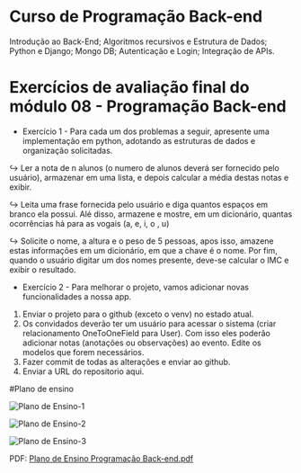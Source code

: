# Curso de Programação Back-end

Introdução ao Back-End; Algoritmos recursivos e Estrutura de Dados; Python e Django; Mongo DB;
Autenticação e Login; Integração de APIs. 

# Exercícios de avaliação final do módulo 08 - Programação Back-end

* Exercício 1 -  Para cada um dos problemas a seguir, apresente uma implementação em python, adotando as estruturas de dados e organização solicitadas.


↪ Ler a nota de n alunos (o numero de alunos deverá ser fornecido pelo usuário), armazenar em uma lista, e depois calcular a média destas notas e exibir.


↪ Leita uma frase fornecida pelo usuário e diga quantos espaços em branco ela possui. Alé disso, armazene e mostre, em um dicionário, quantas ocorrências há para as vogais (a, e, i, o , u)


↪ Solicite o nome, a altura e o peso de 5 pessoas, apos isso, amazene estas informações em um dicionário, em que a chave é o nome. Por fim, quando o usuário digitar um dos nomes presente, deve-se calcular o IMC e exibir o resultado.


* Exercício 2 -  Para melhorar o projeto, vamos adicionar novas funcionalidades a nossa app.
1. Enviar o projeto para o github (exceto o venv) no estado atual.
2. Os convidados deverão ter um usuário para acessar o sistema (criar relacionamento OneToOneField para User). Com isso eles poderão adicionar notas (anotações ou observações) ao evento. Edite os modelos que forem necessários.
3. Fazer commit de todas as alterações e enviar ao github.
4. Enviar a URL do repositorio aqui.

#Plano de ensino

![Plano de Ensino-1](https://github.com/DayanFA/Capacitacao-em-Engenharia-de-Software/assets/123272343/b828be26-2875-462e-8a6e-615b1a20cc96)

![Plano de Ensino-2](https://github.com/DayanFA/Capacitacao-em-Engenharia-de-Software/assets/123272343/ced213d2-c995-4f02-8e27-fed30f0c93d6)

![Plano de Ensino-3](https://github.com/DayanFA/Capacitacao-em-Engenharia-de-Software/assets/123272343/25c48907-3cba-42d5-8656-c4f6c88e79de)

PDF: [Plano de Ensino Programação Back-end.pdf](https://github.com/DayanFA/Capacitacao-em-Engenharia-de-Software/files/11839889/Plano.de.Ensino.Programacao.Back-end.pdf)
